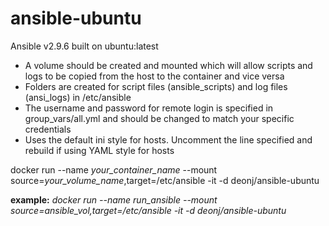 # ansible-ubuntu

Ansible v2.9.6 built on ubuntu:latest

* A volume should be created and mounted which will allow scripts and logs to be copied from the host to the container and vice versa
* Folders are created for script files (ansible_scripts) and log files (ansi_logs) in /etc/ansible
* The username and password for remote login is specified in group_vars/all.yml and should be changed to match your specific credentials
* Uses the default ini style for hosts. Uncomment the line specified and rebuild if using YAML style for hosts

docker run --name *your_container_name* --mount source=*your_volume_name*,target=/etc/ansible -it -d deonj/ansible-ubuntu

**example:** *docker run --name run_ansible --mount source=ansible_vol,target=/etc/ansible -it -d deonj/ansible-ubuntu*
